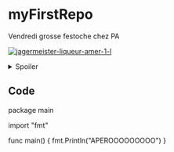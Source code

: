 # myFirstRepo
Vendredi grosse festoche chez PA


[![jagermeister-liqueur-amer-1-l](https://user-images.githubusercontent.com/112901083/188634114-47cc70ec-8998-4005-b61f-eec79c28fb66.jpg)](https://www.youtube.com/watch?v=oM32Cv0626M&t=3s)


 <details>
  <summary>Spoiler</summary>
  
  C fo P.A il ve pa.
 
 ![fotolia_55803904_s](https://user-images.githubusercontent.com/112901083/188637920-2a8fd5d1-8fbb-4355-9e17-c37ae35e404b.jpg)

  
</details>

## Code

package main

import "fmt"

func main() {
	fmt.Println("APEROOOOOOOOO")
}
